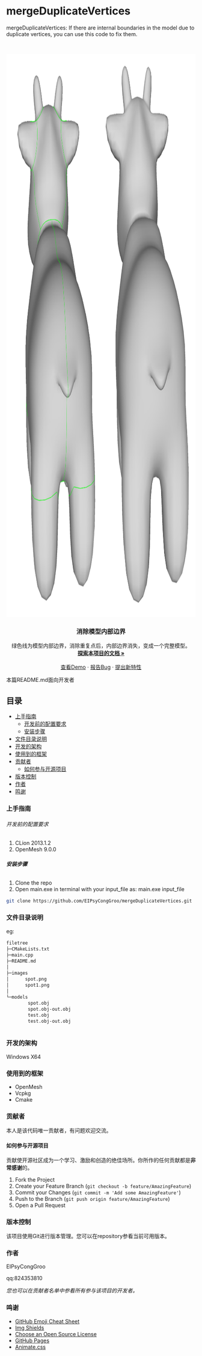 

# mergeDuplicateVertices

mergeDuplicateVertices: If there are internal boundaries in the model due to duplicate vertices, you can use this code to fix them.

<!-- PROJECT SHIELDS -->

<!-- PROJECT LOGO -->
<br />

<p align="center">
  <a href="https://github.com/EIPsyCongGroo/mergeDuplicateVertices/">
    <img src="/images/compare.png" alt="compare" width="1841" height="1497">
  </a>



  <h3 align="center">消除模型内部边界</h3>
  <p align="center">
   绿色线为模型内部边界，消除重复点后，内部边界消失，变成一个完整模型。
    <br />
    <a href="https://github.com/EIPsyCongGroo/mergeDuplicateVertices"><strong>探索本项目的文档 »</strong></a>
    <br />
    <br />
    <a href="https://github.com/EIPsyCongGroo/mergeDuplicateVertices">查看Demo</a>
    ·
    <a href="https://github.com/EIPsyCongGroo/mergeDuplicateVertices/issues">报告Bug</a>
    ·
    <a href="https://github.com/EIPsyCongGroo/mergeDuplicateVertices/issues">提出新特性</a>
  </p>

</p>


 本篇README.md面向开发者
 
## 目录

- [上手指南](#上手指南)
  - [开发前的配置要求](#开发前的配置要求)
  - [安装步骤](#安装步骤)
- [文件目录说明](#文件目录说明)
- [开发的架构](#开发的架构)
- [使用到的框架](#使用到的框架)
- [贡献者](#贡献者)
  - [如何参与开源项目](#如何参与开源项目)
- [版本控制](#版本控制)
- [作者](#作者)
- [鸣谢](#鸣谢)

### 上手指南


###### 开发前的配置要求

1. CLion 2013.1.2
2. OpenMesh 9.0.0

###### **安装步骤**

1. Clone the repo
2. Open main.exe in terminal with your input_file as: main.exe input_file

```sh
git clone https://github.com/EIPsyCongGroo/mergeDuplicateVertices.git
```

### 文件目录说明
eg:

```
filetree 
├─CMakeLists.txt
├─main.cpp
├─README.md
│
├─images
│      spot.png
│      spot1.png
│
└─models
        spot.obj
        spot.obj-out.obj
        test.obj
        test.obj-out.obj


```





### 开发的架构 

Windows X64


### 使用到的框架

- OpenMesh
- Vcpkg
- Cmake

### 贡献者

本人是该代码唯一贡献者，有问题欢迎交流。

#### 如何参与开源项目

贡献使开源社区成为一个学习、激励和创造的绝佳场所。你所作的任何贡献都是**非常感谢**的。


1. Fork the Project
2. Create your Feature Branch (`git checkout -b feature/AmazingFeature`)
3. Commit your Changes (`git commit -m 'Add some AmazingFeature'`)
4. Push to the Branch (`git push origin feature/AmazingFeature`)
5. Open a Pull Request



### 版本控制

该项目使用Git进行版本管理。您可以在repository参看当前可用版本。

### 作者

EIPsyCongGroo

qq:824353810    

 *您也可以在贡献者名单中参看所有参与该项目的开发者。*

### 鸣谢


- [GitHub Emoji Cheat Sheet](https://www.webpagefx.com/tools/emoji-cheat-sheet)
- [Img Shields](https://shields.io)
- [Choose an Open Source License](https://choosealicense.com)
- [GitHub Pages](https://pages.github.com)
- [Animate.css](https://daneden.github.io/animate.css)


<!-- links -->
[your-project-path]:EIPsyCongGroo/mergeDuplicateVertices
[contributors-shield]: https://img.shields.io/github/contributors/EIPsyCongGroo/mergeDuplicateVertices.svg?style=flat-square
[contributors-url]: https://github.com/EIPsyCongGroo/mergeDuplicateVertices/graphs/contributors
[forks-shield]: https://img.shields.io/github/forks/EIPsyCongGroo/mergeDuplicateVertices.svg?style=flat-square
[forks-url]: https://github.com/EIPsyCongGroo/mergeDuplicateVertices/network/members
[stars-shield]: https://img.shields.io/github/stars/EIPsyCongGroo/mergeDuplicateVertices.svg?style=flat-square
[stars-url]: https://github.com/EIPsyCongGroo/mergeDuplicateVertices/stargazers
[issues-shield]: https://img.shields.io/github/issues/EIPsyCongGroo/mergeDuplicateVertices.svg?style=flat-square
[issues-url]: https://img.shields.io/github/issues/EIPsyCongGroo/mergeDuplicateVertices.svg
[license-shield]: https://img.shields.io/github/license/EIPsyCongGroo/mergeDuplicateVertices.svg?style=flat-square
[license-url]: https://github.com/EIPsyCongGroo/mergeDuplicateVertices/blob/master/LICENSE.txt
[linkedin-shield]: https://img.shields.io/badge/-LinkedIn-black.svg?style=flat-square&logo=linkedin&colorB=555
[linkedin-url]: https://linkedin.com/in/shaojintian





